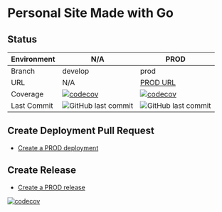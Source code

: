 # Personal Site Made with Go

## Status

| Environment | N/A | PROD |
| --- | --- | --- |
| Branch | develop | prod |
| URL | N/A | [PROD URL](https://baietiiRai.com/api) |
| Coverage | [![codecov](https://codecov.io/github/AlexandruC0909/go_personal_website/graph/badge.svg?token=6DTLMS8GSE)](https://codecov.io/github/AlexandruC0909/go_personal_website) | [![codecov](https://codecov.io/github/AlexandruC0909/go_personal_website/graph/badge.svg?token=6DTLMS8GSE)](https://codecov.io/github/AlexandruC0909/go_personal_website) |
| Last Commit | <img alt="GitHub last commit" src="https://img.shields.io/github/last-commit/AlexandruC0909/go_personal_website/develop"> | <img alt="GitHub last commit" src="https://img.shields.io/github/last-commit/AlexandruC0909/go_personal_website/prod"> |

## Create Deployment Pull Request

- [Create a PROD deployment](https://github.com/AlexandruC0909/go_personal_site/compare/prod...staging?quick_pull=1&title=Deploy+to+PROD+vX.X.X&labels=deployment)

## Create Release

- [Create a PROD release](https://github.com/AlexandruC0909/go_personal_website/releases/new?tag=vX.X.X&target=master&title=Deploy+vX.X.X+into+PROD&body=%23%23+:wrench:+Technical+issues:%0A%0A%23%23+:bulb:+Functional+issues:%0A%0AMerge+commit%3A&prerelease=0)

[![codecov](https://codecov.io/github/AlexandruC0909/go_personal_website/graphs/icicle.svg?token=6DTLMS8GSE)](https://codecov.io/github/AlexandruC0909/go_personal_website)
